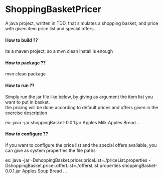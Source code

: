 # ShoppingBasketPricer
A java project, written in TDD, that simulates a shopping basket, and price with given item price list and special offers.  
  
  
#### How to build ??  
its a maven project, so a mvn clean install is enough  
  
  
#### How to package ??  
mvn clean package  
  
  
#### How to run ??  
Simply run the jar file like below, by giving as argument the item list you want to put in basket.  
the pricing will be done according to default prices and offers given in the exercise description  
  
ex: java -jar shoppingBasket-0.0.1.jar Apples Milk Apples Bread ...
  
  
#### How to configure ??  
if you want to configure the price list and the special offers available, you can give as system properties the file paths  
  
ex: java -jar -DshoppingBasket.pricer.priceList=./priceList.properties -DshoppingBasket.pricer.offerList=./offersList.properties shoppingBasket-0.0.1.jar Apples Soup Bread ...  
